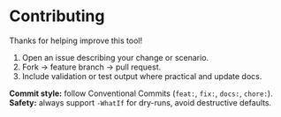 # Contributing

Thanks for helping improve this tool!

1. Open an issue describing your change or scenario.  
2. Fork → feature branch → pull request.  
3. Include validation or test output where practical and update docs.

**Commit style:** follow Conventional Commits (`feat:`, `fix:`, `docs:`, `chore:`).  
**Safety:** always support `-WhatIf` for dry-runs, avoid destructive defaults.
